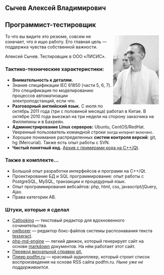 ## Сычев Алексей Владимирович
## Программист-тестировщик

<div style="float:right; padding: 5px 0 5px 5px;"><img src="sychev.jpg" alt="Алексей Сычев" title="Алексей Сычев" /></div>

То что вы видите это резюме, совсем не означает, что я ищю работу. Его главная цель&nbsp;— поддержка чувства собственной важности.

Алексей Сычев. Тестировщик в ООО «ЛИСИС».

### Тактико-технические характеристики:

* __Внимательность к деталям.__
* Знание спецификации IEC 61850 (части 5, 6, 7). Это спецификация по моделированию процессов автоматизации электроподстанций, если что.
* __Разговорный английский язык.__ С июля по октябрь 2011 года (три с половиной месяца) работал в Китае. В октябре 2010 года выезжал на три недели на сторону заказчика на Филлипины и в Бахрейн.
* __Администрирование Linux серверов:__ Ubuntu, CentOS/RedHat. Уверенный пользователь командной строки <small>(когда интернет включен)</small>.
* Хорошее понимание распределенных __систем контроля версий__: git, hg (Mercurial). Также есть опыт работы с SVN.
* __Чистый понятный код.__ [Архив с примерами кода на C++/Qt](projects.zip).

### Также в комплекте...

* Большой опыт разработки интерфейсов и программ на C++/Qt.
* Проектирование БД и SQL программирование: опыт работы с PostgreSQL, MySQL, транзакции и процедурный язык.
* Опыт программирования вебсайтов: php, html, css, javascript/jQuery, Ajax.
* Права категории AB.

### Штуки, которые я сделал

* [Catlooking](http://catlooking.com/)&nbsp;— текстовый редактор для вдохновенного сочинительства.
* [owlboxer](http://code.google.com/p/owlboxer/)&nbsp;— редактор бокс-файлов системы распознавания текста [tesseract](http://code.google.com/p/tesseract-ocr/).
* [php-md-engine](https://github.com/sychev/md-php-engine)&nbsp;— легкий движок, который генерирует сайт на основе [markdown](http://ru.wikipedia.org/wiki/Markdown) документов. На нём работает этот сайт.
* [Перевод визуальной справки git.](http://marklodato.github.io/visual-git-guide/index-ru.html)
* [Плеер podfm.ru](http://podfm.ru/blog/1825/)&nbsp;— красивый аудиоплеер, который строит список воспроизведения на основе RSS сайта podfm.ru. _Ныне уже не поддерживается._
